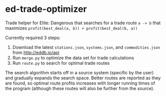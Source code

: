 # ed-trade-optimizer
Trade helper for Elite: Dangerous that searches for a trade route `a -> b` that maximizes `profit(best_deal(a, b)) + profit(best_deal(b, a))` 

Currently required 3 steps:
1. Download the latest `stations.json`, `systems.json`, and `commodities.json` from http://eddb.io/api
2. Run `merge.py` to optimize the data set for trade calculations
3. Run `route.py` to search for optimal trade routes

The search algorithm starts off in a source system (specific by the user) and gradually expands the search space. Better routes are reported as they are found, so optimal route profits increases with longer running times of the program (although these routes will also be further from the source).
